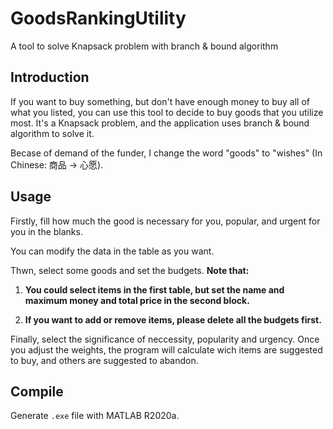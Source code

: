 # GoodsRankingUtility

A tool to solve Knapsack problem with branch & bound algorithm

## Introduction

If you want to buy something, but don't have enough money to buy all of what you listed, you can use this tool to decide to buy goods that you utilize most. It's a Knapsack problem, and the application uses branch & bound algorithm to solve it.

Becase of demand of the funder, I change the word "goods" to "wishes" (In Chinese: 商品 -> 心愿).

## Usage

Firstly, fill how much the good is necessary for you, popular, and urgent for you in the blanks.

You can modify the data in the table as you want.

Thwn, select some goods and set the budgets. **Note that:**

1. **You could select items in the first table, but set the name and maximum money and total price in the second block.**

1. **If you want to add or remove items, please delete all the budgets first.**

Finally, select the significance of neccessity, popularity and urgency.
Once you adjust the weights, the program will calculate wich items are suggested to buy, and others are suggested to abandon.

## Compile

Generate `.exe` file with MATLAB R2020a.
